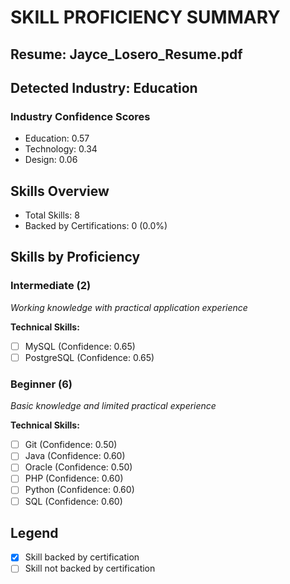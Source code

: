 # SKILL PROFICIENCY SUMMARY
## Resume: Jayce_Losero_Resume.pdf
## Detected Industry: Education
### Industry Confidence Scores
- Education: 0.57
- Technology: 0.34
- Design: 0.06


## Skills Overview
- Total Skills: 8
- Backed by Certifications: 0 (0.0%)

## Skills by Proficiency

### Intermediate (2)
_Working knowledge with practical application experience_

**Technical Skills:**
- [ ] MySQL (Confidence: 0.65)
- [ ] PostgreSQL (Confidence: 0.65)

### Beginner (6)
_Basic knowledge and limited practical experience_

**Technical Skills:**
- [ ] Git (Confidence: 0.50)
- [ ] Java (Confidence: 0.60)
- [ ] Oracle (Confidence: 0.50)
- [ ] PHP (Confidence: 0.60)
- [ ] Python (Confidence: 0.60)
- [ ] SQL (Confidence: 0.60)

## Legend
- [X] Skill backed by certification
- [ ] Skill not backed by certification
